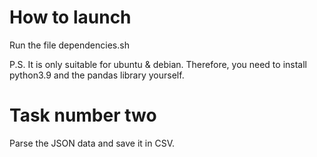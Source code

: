# How to launch 
Run the file dependencies.sh 

P.S. It is only suitable for ubuntu & debian. Therefore, you need to install python3.9 and the pandas library yourself.
# Task number two 
Parse the JSON data and save it in CSV.
